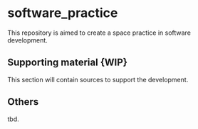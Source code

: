 # software_practice
This repository is aimed to create a space practice in software development.

## Supporting material {WIP}

This section will contain sources to support the development.

## Others

tbd.
